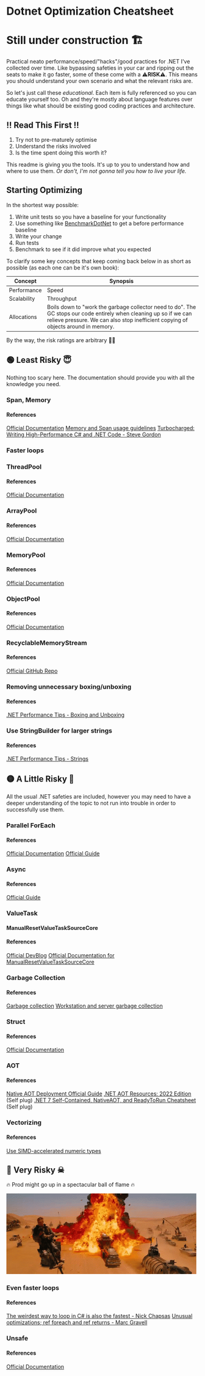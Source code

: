 # Dotnet Optimization Cheatsheet

# Still under construction 🏗️

Practical neato performance/speed/"hacks"/good practices for .NET I've collected over time. Like bypassing safeties in your car and ripping out the seats to make it go faster, some of these come with a ⚠**RISK**⚠. This means you should understand your own scenario and what the relevant risks are. 

So let's just call these *educational*. Each item is fully referenced so you can educate yourself too. Oh and they're mostly about language features over things like what should be existing good coding practices and architecture.

## ‼ Read This First ‼
1. Try not to pre-maturely optimise
1. Understand the risks involved
1. Is the time spent doing this worth it?

This readme is giving you the tools. It's up to you to understand how and where to use them. *Or don't, I'm not gonna tell you how to live your life.*

## Starting Optimizing

In the shortest way possible:

1. Write unit tests so you have a baseline for your functionality
1. Use something like [BenchmarkDotNet](https://benchmarkdotnet.org/) to get a before performance baseline
1. Write your change
1. Run tests
1. Benchmark to see if it did improve what you expected

To clarify some key concepts that keep coming back below in as short as possible (as each one can be it's own book):

| Concept     | Synopsis                                                                                                                                                                                                |
| ----------- | ------------------------------------------------------------------------------------------------------------------------------------------------------------------------------------------------------- |
| Performance | Speed                                                                                                                                                                                                   |
| Scalability | Throughput                                                                                                                                                                                              |
| Allocations | Boils down to "work the garbage collector need to do". The GC stops our code entirely when cleaning up so if we can relieve pressure. We can also stop inefficient copying of objects around in memory. |

By the way, the risk ratings are arbitrary 🤷‍♀️

## 🟢 Least Risky 😇
Nothing too scary here. The documentation should provide you with all the knowledge you need.

### Span<T>, Memory<T>

#### References
[Official Documentation](https://learn.microsoft.com/en-us/dotnet/api/system.span-1?view=net-7.0)
[Memory<T> and Span<T> usage guidelines](https://learn.microsoft.com/en-us/dotnet/standard/memory-and-spans/memory-t-usage-guidelines)
[Turbocharged: Writing High-Performance C# and .NET Code - Steve Gordon](https://www.youtube.com/watch?v=CwISe8blq38)

### Faster loops

### ThreadPool

#### References
[Official Documentation](https://learn.microsoft.com/en-us/dotnet/api/system.threading.threadpool?view=net-7.0)

### ArrayPool

#### References
[Official Documentation](https://learn.microsoft.com/en-us/dotnet/api/system.buffers.arraypool-1?view=net-7.0)

### MemoryPool

#### References
[Official Documentation](https://learn.microsoft.com/en-us/dotnet/api/system.buffers.memorypool-1?view=net-7.0)

### ObjectPool

#### References
[Official Documentation](https://learn.microsoft.com/en-us/dotnet/api/microsoft.extensions.objectpool.objectpool-1?view=dotnet-plat-ext-7.0)

### RecyclableMemoryStream

#### References
[Official GitHub Repo](https://github.com/microsoft/Microsoft.IO.RecyclableMemoryStream)

### Removing unnecessary boxing/unboxing

#### References
[.NET Performance Tips - Boxing and Unboxing](https://learn.microsoft.com/en-us/dotnet/framework/performance/performance-tips#boxing-and-unboxing)

### Use StringBuilder for larger strings

#### References
[.NET Performance Tips - Strings](https://learn.microsoft.com/en-us/dotnet/framework/performance/performance-tips#strings)

## 🟡 A Little Risky 🤔
All the usual .NET safeties are included, however you may need to have a deeper understanding of the topic to not run into trouble in order to successfully use them.

### Parallel ForEach

#### References
[Official Documentation](https://learn.microsoft.com/en-us/dotnet/api/system.threading.tasks.parallel.foreachasync?view=net-7.0)
[Official Guide](https://learn.microsoft.com/en-us/dotnet/standard/parallel-programming/how-to-write-a-simple-parallel-foreach-loop)

### Async

#### References
[Official Guide](https://learn.microsoft.com/en-us/dotnet/csharp/programming-guide/concepts/async/)

### ValueTask

#### ManualResetValueTaskSourceCore

#### References
[Official DevBlog](https://devblogs.microsoft.com/dotnet/understanding-the-whys-whats-and-whens-of-valuetask/)
[Official Documentation for ManualResetValueTaskSourceCore](https://learn.microsoft.com/en-us/dotnet/api/system.threading.tasks.sources.manualresetvaluetasksourcecore-1?view=net-7.0)

### Garbage Collection

#### References
[Garbage collection](https://learn.microsoft.com/en-us/dotnet/standard/garbage-collection/)
[Workstation and server garbage collection](https://learn.microsoft.com/en-us/dotnet/standard/garbage-collection/workstation-server-gc)

### Struct

#### References
[Official Documentation](https://learn.microsoft.com/en-us/dotnet/csharp/language-reference/builtin-types/struct)

### AOT

#### References
[Native AOT Deployment Official Guide](https://learn.microsoft.com/en-us/dotnet/core/deploying/native-aot/)
[.NET AOT Resources: 2022 Edition](https://www.nikouusitalo.com/blog/net-aot-resources-2022-edition/) (Self plug)
[.NET 7 Self-Contained, NativeAOT, and ReadyToRun Cheatsheet](https://www.nikouusitalo.com/blog/net-7-self-contained-nativeaot-and-readytorun-cheatsheet/) (Self plug)

### Vectorizing

#### References
[Use SIMD-accelerated numeric types](https://learn.microsoft.com/en-us/dotnet/standard/simd)

## 🔴 Very Risky ☠
🔥 Prod might go up in a spectacular ball of flame 🔥

![](images/mad-max-fireball.gif)

### Even faster loops

#### References
[The weirdest way to loop in C# is also the fastest - Nick Chapsas](https://www.youtube.com/watch?v=cwBrWn4m9y8)
[Unusual optimizations; ref foreach and ref returns - Marc Gravell](https://blog.marcgravell.com/2022/05/unusual-optimizations-ref-foreach-and.html)

### Unsafe

#### References
[Official Documentation](https://learn.microsoft.com/en-us/dotnet/csharp/language-reference/keywords/unsafe)
